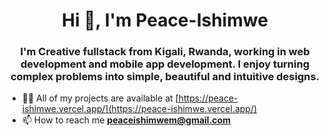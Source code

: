<h1 align="center">Hi 👋, I'm Peace-Ishimwe</h1>
<h3 align="center">I'm Creative fullstack from Kigali, Rwanda, working in web development and mobile app development. I enjoy turning complex problems into simple, beautiful and intuitive designs.</h3>

- 👨‍💻 All of my projects are available at [https://peace-ishimwe.vercel.app/](https://peace-ishimwe.vercel.app/)
- 📫 How to reach me **peaceishimwem@gmail.com**
